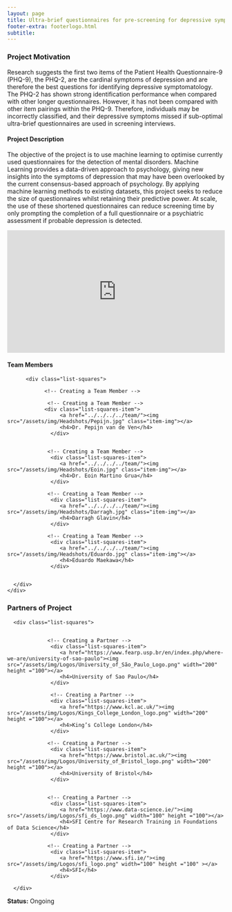 ```yaml
---
layout: page
title: Ultra-brief questionnaires for pre-screening for depressive symptomatology.
footer-extra: footerlogo.html
subtitle: 
---
```


### Project Motivation
Research suggests the first two items of the Patient Health Questionnaire-9 (PHQ-9), the PHQ-2, are the cardinal symptoms of depression and are therefore the best questions for identifying depressive symptomatology. The PHQ-2 has shown strong identification performance when compared with other longer questionnaires. However, it has not been compared with other item pairings within the PHQ-9. Therefore, individuals may be incorrectly classified, and their depressive symptoms missed if sub-optimal ultra-brief questionnaires are used in screening interviews.  


#### Project Description
The objective of the project is to use machine learning to optimise currently used questionnaires for the detection of mental disorders. Machine Learning provides a data-driven approach to psychology, giving new insights into the symptoms of depression that may have been overlooked by the current consensus-based approach of psychology. By applying machine learning methods to existing datasets, this project seeks to reduce the size of questionnaires whilst retaining their predictive power. At scale, the use of these shortened questionnaires can reduce screening time by only prompting the completion of a full questionnaire or a psychiatric assessment if probable depression is detected. 


<div style="padding:56.25% 0 0 0;position:relative;"><iframe src="https://player.vimeo.com/video/724385738?h=900c19f9db" style="position:absolute;top:0;left:0;width:100%;height:100%;" frameborder="0" allow="autoplay; fullscreen; picture-in-picture" allowfullscreen></iframe></div><script src="https://player.vimeo.com/api/player.js"></script>



#### Team Members 


<div class="container-fluid">
   
   <div class="row">
                 
          <div class="list-squares">
      
                <!-- Creating a Team Member -->
  
                 <!-- Creating a Team Member -->
               	<div class="list-squares-item">
                     <a href="../../../../team/"><img src="/assets/img/Headshots/Pepijn.jpg" class="item-img"></a>
                     <h4>Dr. Pepijn van de Ven</h4>
                  </div>
             
                    
                 <!-- Creating a Team Member -->
                  <div class="list-squares-item">
                     <a href="../../../../team/"><img src="/assets/img/Headshots/Eoin.jpg" class="item-img"></a>
                     <h4>Dr. Eoin Martino Grua</h4>
                  </div>
            
                 <!-- Creating a Team Member -->
                  <div class="list-squares-item">
                     <a href="../../../../team/"><img src="/assets/img/Headshots/Darragh.jpg" class="item-img"></a>
                     <h4>Darragh Glavin</h4>
                  </div>
 
                 <!-- Creating a Team Member -->
                  <div class="list-squares-item">
                     <a href="../../../../team/"><img src="/assets/img/Headshots/Eduardo.jpg" class="item-img"></a>
                     <h4>Eduardo Maekawa</h4>
                  </div>
             
     
      </div>
    </div>
</div>


### Partners of Project


<div class="container-fluid">
   
   <div class="row">
      
      <div class="list-squares">
                 
   
                 <!-- Creating a Partner -->
                  <div class="list-squares-item">
                     <a href="https://www.fearp.usp.br/en/index.php/where-we-are/university-of-sao-paulo"><img src="/assets/img/Logos/University_of_São_Paulo_Logo.png" width="200" height ="100"></a>
                     <h4>University of Sao Paulo</h4>
                  </div>
                  
                  <!-- Creating a Partner -->
                  <div class="list-squares-item">
                     <a href="https://www.kcl.ac.uk/"><img src="/assets/img/Logos/Kings_College_London_logo.png" width="200" height ="100"></a>
                     <h4>King’s College London</h4>
                  </div>                 
                                
                 <!-- Creating a Partner -->
                  <div class="list-squares-item">
                     <a href="https://www.bristol.ac.uk/"><img src="/assets/img/Logos/University_of_Bristol_logo.png" width="200" height ="100"></a>
                     <h4>University of Bristol</h4>
                  </div>
                          
         
                 <!-- Creating a Partner -->
                  <div class="list-squares-item">
                     <a href="https://www.data-science.ie/"><img src="/assets/img/Logos/sfi_ds_logo.png" width="100" height ="100"></a>
                     <h4>SFI Centre for Research Training in Foundations of Data Science</h4>
                  </div>
         
                 <!-- Creating a Partner -->
                  <div class="list-squares-item">
                     <a href="https://www.sfi.ie/"><img src="/assets/img/Logos/sfi_logo.png" width="100" height ="100" ></a>
                     <h4>SFI</h4>
                  </div>
                  
      </div>
  </div>
</div>


**Status:** Ongoing
